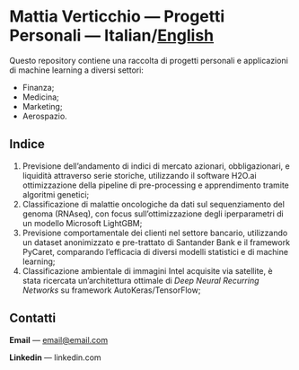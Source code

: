 # Mattia Verticchio — Progetti Personali — Italian/[English](https://github.com/MattiaVerticchio)

Questo repository contiene una raccolta di progetti personali e applicazioni di machine learning a diversi settori:
- Finanza;
- Medicina;
- Marketing;
- Aerospazio.

## Indice
1. Previsione dell’andamento di indici di mercato azionari, obbligazionari, e liquidità attraverso serie storiche, utilizzando il software H2O.ai ottimizzazione della pipeline di pre-processing e apprendimento tramite algoritmi genetici;
1. Classificazione di malattie oncologiche da dati sul sequenziamento del genoma (RNAseq), con focus sull’ottimizzazione degli iperparametri di un modello Microsoft LightGBM;
1. Previsione comportamentale dei clienti nel settore bancario, utilizzando un dataset anonimizzato e pre-trattato di Santander Bank e il framework PyCaret, comparando l’efficacia di diversi modelli statistici e di machine learning;
1. Classificazione ambientale di immagini Intel acquisite via satellite, è stata ricercata un’architettura ottimale di *Deep Neural Recurring Networks* su framework AutoKeras/TensorFlow;

## Contatti
**Email** — email@email.com

**Linkedin** — linkedin.com
